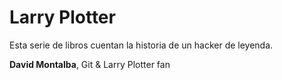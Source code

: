 # Larry Plotter

Esta serie de libros cuentan la historia de un hacker de leyenda.

**David Montalba**, Git & Larry Plotter fan
